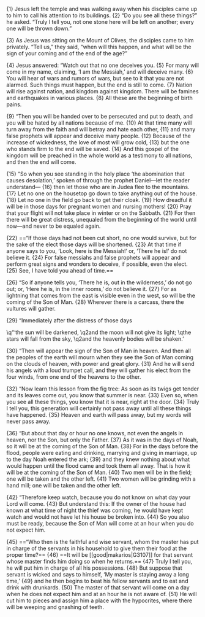 {1} Jesus left the temple and was walking away when his disciples came up to him to call his attention to its buildings. {2} “Do you see all these things?” he asked. “Truly I tell you, not one stone here will be left on another; every one will be thrown down.”

{3} As Jesus was sitting on the Mount of Olives, the disciples came to him privately. “Tell us,” they said, “when will this happen, and what will be the sign of your coming and of the end of the age?”

{4} Jesus answered: “Watch out that no one deceives you. {5} For many will come in my name, claiming, ‘I am the Messiah,’ and will deceive many. {6} You will hear of wars and rumors of wars, but see to it that you are not alarmed. Such things must happen, but the end is still to come. {7} Nation will rise against nation, and kingdom against kingdom. There will be famines and earthquakes in various places. {8} All these are the beginning of birth pains.

{9} “Then you will be handed over to be persecuted and put to death, and you will be hated by all nations because of me. {10} At that time many will turn away from the faith and will betray and hate each other, {11} and many false prophets will appear and deceive many people. {12} Because of the increase of wickedness, the love of most will grow cold, {13} but the one who stands firm to the end will be saved. {14} And this gospel of the kingdom will be preached in the whole world as a testimony to all nations, and then the end will come.

{15} “So when you see standing in the holy place ‘the abomination that causes desolation,’ spoken of through the prophet Daniel—let the reader understand— {16} then let those who are in Judea flee to the mountains. {17} Let no one on the housetop go down to take anything out of the house. {18} Let no one in the field go back to get their cloak. {19} How dreadful it will be in those days for pregnant women and nursing mothers! {20} Pray that your flight will not take place in winter or on the Sabbath. {21} For then there will be great distress, unequaled from the beginning of the world until now—and never to be equaled again.

{22} ==“If those days had not been cut short, no one would survive, but for the sake of the elect those days will be shortened. {23} At that time if anyone says to you, ‘Look, here is the Messiah!’ or, ‘There he is!’ do not believe it. {24} For false messiahs and false prophets will appear and perform great signs and wonders to deceive, if possible, even the elect. {25} See, I have told you ahead of time.==

{26} “So if anyone tells you, ‘There he is, out in the wilderness,’ do not go out; or, ‘Here he is, in the inner rooms,’ do not believe it. {27} For as lightning that comes from the east is visible even in the west, so will be the coming of the Son of Man. {28} Wherever there is a carcass, there the vultures will gather.

{29} “Immediately after the distress of those days

\q“‘the sun will be darkened,
\q2and the moon will not give its light;
\qthe stars will fall from the sky,
\q2and the heavenly bodies will be shaken.’

{30} “Then will appear the sign of the Son of Man in heaven. And then all the peoples of the earth will mourn when they see the Son of Man coming on the clouds of heaven, with power and great glory. {31} And he will send his angels with a loud trumpet call, and they will gather his elect from the four winds, from one end of the heavens to the other.

{32} “Now learn this lesson from the fig tree: As soon as its twigs get tender and its leaves come out, you know that summer is near. {33} Even so, when you see all these things, you know that it is near, right at the door. {34} Truly I tell you, this generation will certainly not pass away until all these things have happened. {35} Heaven and earth will pass away, but my words will never pass away.

{36} “But about that day or hour no one knows, not even the angels in heaven, nor the Son, but only the Father. {37} As it was in the days of Noah, so it will be at the coming of the Son of Man. {38} For in the days before the flood, people were eating and drinking, marrying and giving in marriage, up to the day Noah entered the ark; {39} and they knew nothing about what would happen until the flood came and took them all away. That is how it will be at the coming of the Son of Man. {40} Two men will be in the field; one will be taken and the other left. {41} Two women will be grinding with a hand mill; one will be taken and the other left.

{42} “Therefore keep watch, because you do not know on what day your Lord will come. {43} But understand this: If the owner of the house had known at what time of night the thief was coming, he would have kept watch and would not have let his house be broken into. {44} So you also must be ready, because the Son of Man will come at an hour when you do not expect him.

{45} ==“Who then is the faithful and wise servant, whom the master has put in charge of the servants in his household to give them their food at the proper time?== {46} ==It will be [[good|makarios|G3107]] for that servant whose master finds him doing so when he returns.== {47} Truly I tell you, he will put him in charge of all his possessions. {48} But suppose that servant is wicked and says to himself, ‘My master is staying away a long time,’ {49} and he then begins to beat his fellow servants and to eat and drink with drunkards. {50} The master of that servant will come on a day when he does not expect him and at an hour he is not aware of. {51} He will cut him to pieces and assign him a place with the hypocrites, where there will be weeping and gnashing of teeth.
